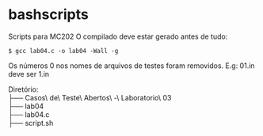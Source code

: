 # bashscripts
Scripts para MC202
O compilado deve estar gerado antes de tudo:
```
$ gcc lab04.c -o lab04 -Wall -g 
```
Os números 0 nos nomes de arquivos de testes foram removidos.
E.g:
01.in deve ser 1.in

Diretório:
<br>
├── Casos\ de\ Teste\ Abertos\ -\ Laboratorio\ 03<br>
├── lab04<br>
├── lab04.c<br>
├── script.sh<br>
